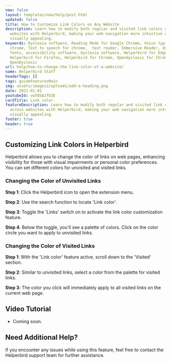 ```yaml
---
new: false
layout: templates/new/help/post.html
updated: false
title: How to Customize Link Colors on Any Website
description: Learn how to modify both regular and visited link colors across
  websites with Helperbird, making your web navigation more intuitive and
  visually appealing.
keywords: Dyslexia software, Reading Mode for Google Chrome, Voice typing for
  chrome, Text to speech for chrome,  text reader, Immersive Reader, dyslexia
  fonts, accessibility software, dyslexia software, Helperbird for Edge,
  Helperbird for Firefox, Helperbird for Chrome, Opendyslexic for Chrome,
  OpenDyslexic
url: help/how-to-change-the-link-color-of-a-website/
name: Helperbird Staff
headerTags: []
tags: guideFeaturesMain
img: assets/images2/uploads/add-a-heading.png
date: 2021-01-01
youtubeId: vwT8SAJfU3E
cardTitle: Link color
featureDescription: Learn how to modify both regular and visited link colors
  across websites with Helperbird, making your web navigation more intuitive and
  visually appealing.
footer: true
header: true
---
```


## Customizing Link Colors in Helperbird

Helperbird allows you to change the color of links on web pages, enhancing visibility for those with visual impairments or personal color preferences. You can set different colors for unvisited and visited links.

### Changing the Color of Unvisited Links

**Step 1**: Click the Helperbird icon to open the extension menu.

**Step 2**: Use the search function to locate 'Link color'.

**Step 3**: Toggle the 'Links' switch on to activate the link color customization feature.

**Step 4**: Below the toggle, you'll see a palette of colors. Click on the color circle you want to apply to unvisited links.

### Changing the Color of Visited Links

**Step 1**: With the 'Link color' feature active, scroll down to the 'Visited' section.

**Step 2**: Similar to unvisited links, select a color from the palette for visited links.

**Step 3**: The color you click will immediately apply to all visited links on the current web page.



## Video Tutorial

- Coming soon.

## Need Additional Help?

If you encounter any issues while using this feature, feel free to contact the Helperbird support team for further assistance.
